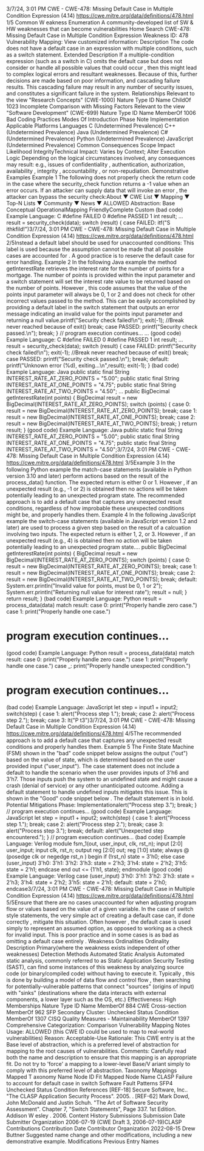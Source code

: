 3/7/24, 3:01 PM CWE - CWE-478: Missing Default Case in Multiple Condition Expression (4.14)
https://cwe.mitre.org/data/deﬁnitions/478.html 1/5
Common W eakness Enumeration
A community-developed list of SW & HW weaknesses that can become
vulnerabilities
Home Search
CWE-478: Missing Default Case in Multiple Condition Expression
Weakness ID: 478
Vulnerability Mapping: 
View customized information:
 Description
The code does not have a default case in an expression with multiple conditions, such as a switch statement.
 Extended Description
If a multiple-condition expression (such as a switch in C) omits the default case but does not consider or handle all possible values
that could occur , then this might lead to complex logical errors and resultant weaknesses. Because of this, further decisions are made
based on poor information, and cascading failure results. This cascading failure may result in any number of security issues, and
constitutes a significant failure in the system.
 Relationships
 Relevant to the view "Research Concepts" (CWE-1000)
Nature Type ID Name
ChildOf 1023 Incomplete Comparison with Missing Factors
 Relevant to the view "Software Development" (CWE-699)
Nature Type ID Name
MemberOf 1006 Bad Coding Practices
 Modes Of Introduction
Phase Note
Implementation
 Applicable Platforms
Languages
C (Undetermined Prevalence)
C++ (Undetermined Prevalence)
Java (Undetermined Prevalence)
C# (Undetermined Prevalence)
Python (Undetermined Prevalence)
JavaScript (Undetermined Prevalence)
 Common Consequences
Scope Impact Likelihood
IntegrityTechnical Impact: Varies by Context; Alter Execution Logic
Depending on the logical circumstances involved, any consequences may result: e.g., issues of
confidentiality , authentication, authorization, availability , integrity , accountability , or non-repudiation.
 Demonstrative Examples
Example 1
The following does not properly check the return code in the case where the security\_check function returns a -1 value when an error
occurs. If an attacker can supply data that will invoke an error , the attacker can bypass the security check:About ▼ CWE List ▼ Mapping ▼ Top-N Lists ▼ Community ▼ News ▼
ALLOWED
Abstraction: Base
Conceptual OperationalMapping
FriendlyComplete Custom
(bad code) Example Language: C 
#define FAILED 0
#define PASSED 1
int result;
...
result = security\_check(data);
switch (result) {
case FAILED:
itf("S ithkfild!\")3/7/24, 3:01 PM CWE - CWE-478: Missing Default Case in Multiple Condition Expression (4.14)
https://cwe.mitre.org/data/deﬁnitions/478.html 2/5Instead a default label should be used for unaccounted conditions:
This label is used because the assumption cannot be made that all possible cases are accounted for . A good practice is to reserve the
default case for error handling.
Example 2
In the following Java example the method getInterestRate retrieves the interest rate for the number of points for a mortgage. The
number of points is provided within the input parameter and a switch statement will set the interest rate value to be returned based on
the number of points.
However , this code assumes that the value of the points input parameter will always be 0, 1 or 2 and does not check for other
incorrect values passed to the method. This can be easily accomplished by providing a default label in the switch statement that
outputs an error message indicating an invalid value for the points input parameter and returning a null value.printf("Security check failed!\n");
exit(-1);
//Break never reached because of exit()
break;
case PASSED:
printf("Security check passed.\n");
break;
}
// program execution continues...
...
(good code) Example Language: C 
#define FAILED 0
#define PASSED 1
int result;
...
result = security\_check(data);
switch (result) {
case FAILED:
printf("Security check failed!\n");
exit(-1);
//Break never reached because of exit()
break;
case PASSED:
printf("Security check passed.\n");
break;
default:
printf("Unknown error (%d), exiting...\n",result);
exit(-1);
}
(bad code) Example Language: Java 
public static final String INTEREST\_RATE\_AT\_ZERO\_POINTS = "5.00";
public static final String INTEREST\_RATE\_AT\_ONE\_POINTS = "4.75";
public static final String INTEREST\_RATE\_AT\_TWO\_POINTS = "4.50";
...
public BigDecimal getInterestRate(int points) {
BigDecimal result = new BigDecimal(INTEREST\_RATE\_AT\_ZERO\_POINTS);
switch (points) {
case 0:
result = new BigDecimal(INTEREST\_RATE\_AT\_ZERO\_POINTS);
break;
case 1:
result = new BigDecimal(INTEREST\_RATE\_AT\_ONE\_POINTS);
break;
case 2:
result = new BigDecimal(INTEREST\_RATE\_AT\_TWO\_POINTS);
break;
}
return result;
}
(good code) Example Language: Java 
public static final String INTEREST\_RATE\_AT\_ZERO\_POINTS = "5.00";
public static final String INTEREST\_RATE\_AT\_ONE\_POINTS = "4.75";
public static final String INTEREST\_RATE\_AT\_TWO\_POINTS = "4.50";3/7/24, 3:01 PM CWE - CWE-478: Missing Default Case in Multiple Condition Expression (4.14)
https://cwe.mitre.org/data/deﬁnitions/478.html 3/5Example 3
In the following Python example the match-case statements (available in Python version 3.10 and later) perform actions based on the
result of the process\_data() function. The expected return is either 0 or 1. However , if an unexpected result (e.g., -1 or 2) is obtained
then no actions will be taken potentially leading to an unexpected program state.
The recommended approach is to add a default case that captures any unexpected result conditions, regardless of how improbable
these unexpected conditions might be, and properly handles them.
Example 4
In the following JavaScript example the switch-case statements (available in JavaScript version 1.2 and later) are used to process a
given step based on the result of a calcuation involving two inputs. The expected return is either 1, 2, or 3. However , if an unexpected
result (e.g., 4) is obtained then no action will be taken potentially leading to an unexpected program state....
public BigDecimal getInterestRate(int points) {
BigDecimal result = new BigDecimal(INTEREST\_RATE\_AT\_ZERO\_POINTS);
switch (points) {
case 0:
result = new BigDecimal(INTEREST\_RATE\_AT\_ZERO\_POINTS);
break;
case 1:
result = new BigDecimal(INTEREST\_RATE\_AT\_ONE\_POINTS);
break;
case 2:
result = new BigDecimal(INTEREST\_RATE\_AT\_TWO\_POINTS);
break;
default:
System.err.println("Invalid value for points, must be 0, 1 or 2");
System.err.println("Returning null value for interest rate");
result = null;
}
return result;
}
(bad code) Example Language: Python 
result = process\_data(data)
match result:
case 0:
print("Properly handle zero case.")
case 1:
print("Properly handle one case.")
# program execution continues...
(good code) Example Language: Python 
result = process\_data(data)
match result:
case 0:
print("Properly handle zero case.")
case 1:
print("Properly handle one case.")
case \_:
print("Properly handle unexpected condition.")
# program execution continues...
(bad code) Example Language: JavaScript 
let step = input1 + input2;
switch(step) {
case 1:
alert("Process step 1.");
break;
case 2:
alert("Process step 2.");
break;
case 3:
lt("P t3")3/7/24, 3:01 PM CWE - CWE-478: Missing Default Case in Multiple Condition Expression (4.14)
https://cwe.mitre.org/data/deﬁnitions/478.html 4/5The recommended approach is to add a default case that captures any unexpected result conditions and properly handles them.
Example 5
The Finite State Machine (FSM) shown in the "bad" code snippet below assigns the output ("out") based on the value of state, which
is determined based on the user provided input ("user\_input").
The case statement does not include a default to handle the scenario when the user provides inputs of 3'h6 and 3'h7. Those inputs
push the system to an undefined state and might cause a crash (denial of service) or any other unanticipated outcome.
Adding a default statement to handle undefined inputs mitigates this issue. This is shown in the "Good" code snippet below . The
default statement is in bold.
 Potential Mitigations
Phase: Implementationalert("Process step 3.");
break;
}
// program execution continues...
(good code) Example Language: JavaScript 
let step = input1 + input2;
switch(step) {
case 1:
alert("Process step 1.");
break;
case 2:
alert("Process step 2.");
break;
case 3:
alert("Process step 3.");
break;
default:
alert("Unexpected step encountered.");
}
// program execution continues...
(bad code) Example Language: Verilog 
module fsm\_1(out, user\_input, clk, rst\_n);
input [2:0] user\_input;
input clk, rst\_n;
output reg [2:0] out;
reg [1:0] state;
always @ (posedge clk or negedge rst\_n )
begin
if (!rst\_n)
state = 3'h0;
else
case (user\_input)
3'h0:
3'h1:
3'h2:
3'h3: state = 2'h3;
3'h4: state = 2'h2;
3'h5: state = 2'h1;
endcase
end
out <= {1'h1, state};
endmodule
(good code) Example Language: Verilog 
case (user\_input)
3'h0:
3'h1:
3'h2:
3'h3: state = 2'h3;
3'h4: state = 2'h2;
3'h5: state = 2'h1;
default: state = 2'h0;
endcase3/7/24, 3:01 PM CWE - CWE-478: Missing Default Case in Multiple Condition Expression (4.14)
https://cwe.mitre.org/data/deﬁnitions/478.html 5/5Ensure that there are no cases unaccounted for when adjusting program flow or values based on the value of a given variable.
In the case of switch style statements, the very simple act of creating a default case can, if done correctly , mitigate this situation.
Often however , the default case is used simply to represent an assumed option, as opposed to working as a check for invalid
input. This is poor practice and in some cases is as bad as omitting a default case entirely .
 Weakness Ordinalities
Ordinality Description
Primary(where the weakness exists independent of other weaknesses)
 Detection Methods
Automated Static Analysis
Automated static analysis, commonly referred to as Static Application Security Testing (SAST), can find some instances of this
weakness by analyzing source code (or binary/compiled code) without having to execute it. Typically , this is done by building a
model of data flow and control flow , then searching for potentially-vulnerable patterns that connect "sources" (origins of input)
with "sinks" (destinations where the data interacts with external components, a lower layer such as the OS, etc.)
Effectiveness: High
 Memberships
Nature Type ID Name
MemberOf 884 CWE Cross-section
MemberOf 962 SFP Secondary Cluster: Unchecked Status Condition
MemberOf 1307 CISQ Quality Measures - Maintainability
MemberOf 1397 Comprehensive Categorization: Comparison
 Vulnerability Mapping Notes
Usage: ALLOWED (this CWE ID could be used to map to real-world vulnerabilities)
Reason: Acceptable-Use
Rationale:
This CWE entry is at the Base level of abstraction, which is a preferred level of abstraction for mapping to the root causes of
vulnerabilities.
Comments:
Carefully read both the name and description to ensure that this mapping is an appropriate fit. Do not try to 'force' a mapping to a
lower-level Base/V ariant simply to comply with this preferred level of abstraction.
 Taxonomy Mappings
Mapped T axonomy Name Node ID Fit Mapped Node Name
CLASP Failure to account for default case in switch
Software Fault Patterns SFP4 Unchecked Status Condition
 References
[REF-18] Secure Software, Inc.. "The CLASP Application Security Process". 2005.
.
[REF-62] Mark Dowd, John McDonald and Justin Schuh. "The Art of Software Security Assessment". Chapter 7, "Switch
Statements", Page 337. 1st Edition. Addison W esley . 2006.
 Content History
 Submissions
Submission Date Submitter Organization
2006-07-19
(CWE Draft 3, 2006-07-19)CLASP
 Contributions
Contribution Date Contributor Organization
2022-08-15 Drew Buttner
Suggested name change and other modifications, including a new demonstrative example.
 Modifications
 Previous Entry Names
